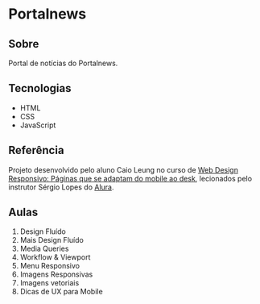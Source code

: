 # Portalnews

## Sobre
Portal de notícias do Portalnews.

## Tecnologias
* HTML
* CSS
* JavaScript

## Referência
Projeto desenvolvido pelo aluno Caio Leung no curso de [Web Design Responsivo: Páginas que se adaptam do mobile ao desk](https://www.alura.com.br/curso-online-web-design-responsivo), lecionados pelo instrutor Sérgio Lopes do [Alura](https://www.alura.com.br).

## Aulas
1. Design Fluído
2. Mais Design Fluído
3. Media Queries
4. Workflow & Viewport
5. Menu Responsivo
6. Imagens Responsivas
7. Imagens vetoriais
8. Dicas de UX para Mobile

